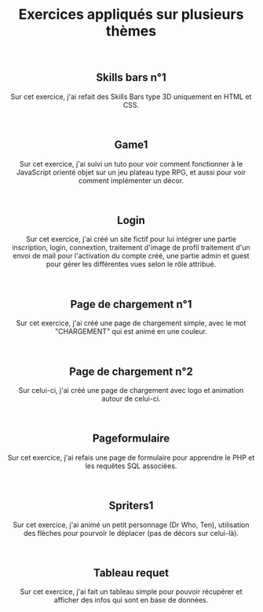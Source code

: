 <h1 align="center"><b>Exercices appliqués sur plusieurs thèmes</b></h1>
<br />

<h2 align="center"><b>Skills bars n°1</b></h2>
<p align="center">
 Sur cet exercice, j'ai refait des Skills Bars type 3D uniquement en HTML et CSS.
</p>
<br />
 
<h2 align="center"><b>Game1</b></h2>
<p align="center">
 Sur cet exercice, j'ai suivi un tuto pour voir comment fonctionner à le JavaScript orienté objet sur un jeu plateau type RPG, et aussi pour voir comment implémenter un décor.
</p>
<br />
 
<h2 align="center"><b>Login</b></h2>
<p align="center">
 Sur cet exercice, j'ai créé un site fictif pour lui intégrer une partie inscription, login, connextion, traitement d'image de profil traitement d'un envoi de mail pour l'activation du compte créé, une partie admin et guest pour gérer les différentes vues selon le rôle attribué.
</p>
<br />
 
<h2 align="center"><b>Page de chargement n°1</b></h2>
<p align="center">
 Sur cet exercice, j'ai créé une page de chargement simple, avec le mot "CHARGEMENT" qui est animé en une couleur.
</p>
<br />
 
<h2 align="center"><b>Page de chargement n°2</b></h2>
<p align="center">
 Sur celui-ci, j'ai créé une page de chargement avec logo et animation autour de celui-ci.
</p>
<br />
 
<h2 align="center"><b>Pageformulaire</b></h2>
<p align="center">
 Sur cet exercice, j'ai refais une page de formulaire pour apprendre le PHP et les requêtes SQL associées.
</p>
<br />
 
<h2 align="center"><b>Spriters1</b></h2>
<p align="center">
 Sur cet exercice, j'ai animé un petit personnage (Dr Who, Ten), utilisation des flèches pour pourvoir le déplacer (pas de décors sur celui-là).
</p>
<br />
 
<h2 align="center"><b>Tableau requet</b></h2>
<p align="center">
 Sur cet exercice, j'ai fait un tableau simple pour pouvoir récupérer et afficher des infos qui sont en base de données.
</p>
<br />
